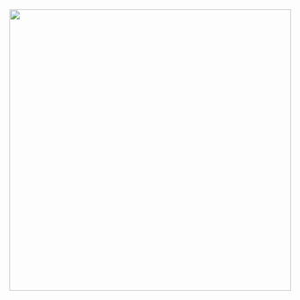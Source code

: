 <img src="https://i1.sndcdn.com/artworks-Uz9a50v5tYRlOa7q-xfy74g-t500x500.jpg" height="500" border-radius="70%">
